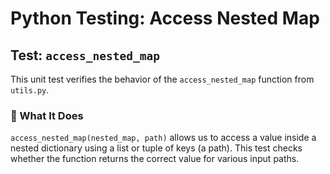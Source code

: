 # Python Testing: Access Nested Map

## Test: `access_nested_map`

This unit test verifies the behavior of the `access_nested_map` function from `utils.py`.

### 🧪 What It Does

`access_nested_map(nested_map, path)` allows us to access a value inside a nested dictionary using a list or tuple of keys (a path). This test checks whether the function returns the correct value for various input paths.
